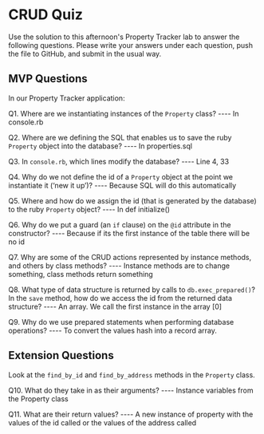 # CRUD Quiz

Use the solution to this afternoon's Property Tracker lab to answer the following questions. Please write your answers under each question, push the file to GitHub, and submit in the usual way.

## MVP Questions

In our Property Tracker application:

Q1. Where are we instantiating instances of the `Property` class?
---- In console.rb

Q2. Where are we defining the SQL that enables us to save the ruby `Property` object into the database?
---- In properties.sql

Q3. In `console.rb`, which lines modify the database?
---- Line 4, 33

Q4. Why do we not define the id of a `Property` object at the point we instantiate it (‘new it up’)?
---- Because SQL will do this automatically

Q5. Where and how do we assign the id (that is generated by the database) to the ruby `Property` object?
---- In def initialize()

Q6. Why do we put a guard (an `if` clause) on the `@id` attribute in the constructor?
---- Because if its the first instance of the table there will be no id

Q7. Why are some of the CRUD actions represented by instance methods, and others by class methods?
---- Instance methods are to change something, class methods return something

Q8. What type of data structure is returned by calls to `db.exec_prepared()`? In the `save` method, how do we access the id from the returned data structure?
---- An array. We call the first instance in the array [0]

Q9. Why do we use prepared statements when performing database operations?
---- To convert the values hash into a record array.

## Extension Questions

Look at the `find_by_id` and `find_by_address` methods in the `Property` class.

Q10. What do they take in as their arguments?
---- Instance variables from the Property class

Q11. What are their return values?
---- A new instance of property with the values of the id called or the values of the address called
